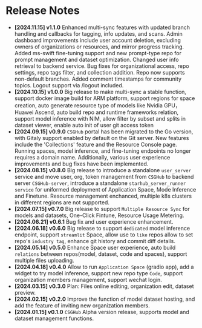 # Release Notes

- **[2024.11.15] v1.1.0**
  Enhanced multi-sync features with updated branch handling and callbacks for tagging, info updates, and scans. Admin dashboard improvements include user account deletion, excluding owners of organizations or resources, and mirror progress tracking. Added ms-swift fine-tuning support and new prompt-type repo for prompt management and dataset optimization. Changed user info retrieval to backend service. Bug fixes for organizational access, repo settings, repo tags filter, and collection addition. Repo now supports non-default branches. Added comment timestamps for community topics. Logout support via /logout included.
- **[2024.10.15] v1.0.0**
  Big release to make multi-sync a stable function, support docker image build for ARM platform, support regions for space creation, auto generate resource type of models like Nvidia GPU，Huawei Ascend, auto build repo and runtime frameworks relation, support model inference with NIM, allow filter by subset and splits in dataset viewer, enable auto init of user git access token
- **[2024.09.15] v0.9.0**
  `CSGHub` portal has been migrated to the Go version, with Gitaly support enabled by default on the Git server. New features include the 'Collections' feature and the Resource Console page. Running spaces, model inference, and fine-tuning endpoints no longer requires a domain name. Additionally, various user experience improvements and bug fixes have been implemented.
- **[2024.08.15] v0.8.0**
  Big release to introduce a standalone `user_server` service and move user, org, token management from `CSGHub` to backend server `CSGHub-server`, introduce a standalone `starhub_server_runner service` for uniformed deployment of Application Space, Mode Inference and Finetune. Resource management enchanced, multiple k8s clusters in different regions are not supported.
- **[2024.07.15] v0.7.0**
  Big release to support `Multiple Resource Sync` for models and datasets, One-Click Fintune, Resource Usage Metering.
- **[2024.06.21] v0.6.1**
  Bug fix and user experience enhancement.
- **[2024.06.18] v0.6.0**
  Big release to support `dedicated` model inference endpoint, support `streamlit` Space, allow use to `like` repos allow to set repo's `industry tag`, enhance git history and commit diff details.
- **[2024.05.14] v0.5.0**
  Enhance Space user experience, auto build `relations` between repos(model, dataset, code and spaces), support multiple files uploading.
- **[2024.04.18] v0.4.0**
  Allow to run `Application Space` (gradio app), add a widget to try model inference, support new repo type `Code`, support organization members management, support wechat login.
- **[2024.03.15] v0.3.0**
  Plan: Files online editing, organization edit, dataset preview.
- **[2024.02.15] v0.2.0**
  Improve the function of model dataset hosting, and add the feature of inviting new organization members.
- **[2024.01.15] v0.1.0**
  `CSGHub` Alpha version release, supports model and dataset management functions.

